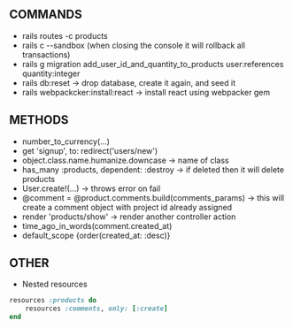 ## COMMANDS

- rails routes -c products
- rails c --sandbox (when closing the console it will rollback all transactions)
- rails g migration add_user_id_and_quantity_to_products user:references quantity:integer
- rails db:reset -> drop database, create it again, and seed it
- rails webpackcker:install:react -> install react using webpacker gem

## METHODS

- number_to_currency(...)
- get 'signup', to: redirect('users/new')
- object.class.name.humanize.downcase -> name of class
- has_many :products, dependent: :destroy -> if deleted then it will delete products
- User.create!(...) -> throws error on fail
- @comment = @product.comments.build(comments_params) -> this will create a comment object with project id already assigned
- render 'products/show' -> render another controller action
- time_ago_in_words(comment.created_at)
- default_scope {order(created_at: :desc)}

## OTHER

- Nested resources

```rb
resources :products do
    resources :comments, only: [:create]
end
```
